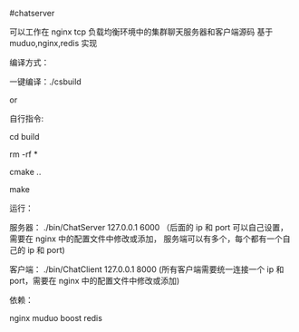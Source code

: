 #chatserver

可以工作在 nginx tcp 负载均衡环境中的集群聊天服务器和客户端源码 基于 muduo,nginx,redis 实现

编译方式：

一键编译：./csbuild

or

自行指令:

cd build

rm -rf \*

cmake ..

make

运行：

服务器：
./bin/ChatServer 127.0.0.1 6000 （后面的 ip 和 port 可以自己设置，需要在 nginx 中的配置文件中修改或添加， 服务端可以有多个，每个都有一个自己的 ip 和 port)

客户端：
./bin/ChatClient 127.0.0.1 8000 (所有客户端需要统一连接一个 ip 和 port，需要在 nginx 中的配置文件中修改或添加)

依赖：

nginx muduo boost redis
